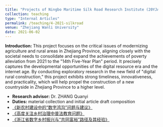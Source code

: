 ```yaml
---
title: "Projects of Ningbo Maritime Silk Road Research Institute (20YJA790079) 2020.5-2021.6"
collection: teaching
type: "Internal Articles"
permalink: /teaching/4-2021-silkroad
venue: "Zhejiang Wanli University"
date: 2021-06-02
---
```

**Introduction:** This project focuses on the critical issues of modernizing agriculture and rural areas in Zhejiang Province, aligning closely with the societal needs to consolidate and expand the achievements of poverty alleviation from 2021 to the "14th Five-Year Plan" period. It precisely captures the developmental opportunities of the digital resource era and the internet age. By conducting exploratory research in the new field of "digital rural construction," this project exhibits strong timeliness, innovativeness, and practicality, which will help propel the construction of a new countryside in Zhejiang Province to a higher level.<br>

* **Research advisor:** Dr. ZHANG Quanyi
* **Duties:** material collection and initial article draft composition
* [《新农村建设中的“数字鸿沟”问题与建议》](http://Elena6393.github.io/files/《改革要参》2021年4月30日（总第1679期）《新农村建设中的“数字鸿沟”问题与建议》.pdf)<br>
* [《高度关注乡村治理中普法教育问题》](http://Elena6393.github.io/files/《经济要参》2021年6月2日第22期（总第2484期）《高度关注乡村治理中普法教育问题》.pdf)<br>
* [《浙江省数字乡村振兴与“共同富裕”路径及其经验》](http://Elena6393.github.io/files/《经济要参》2021年第48期（总第2510期）《浙江省数字乡村振兴与“共同富裕”路径及其经验》.pdf)<br>
